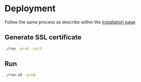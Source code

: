 # Deployment

Follow the same process as describe within the [installation page](./installation).

## Generate SSL certificate

```bash
./run -prod -cert
```

## Run

```bash
./run.sh -prod
```